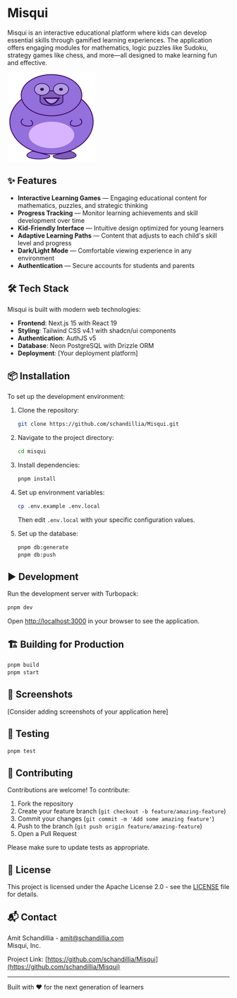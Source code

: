 # Misqui

Misqui is an interactive educational platform where kids can develop essential skills through gamified learning experiences. The application offers engaging modules for mathematics, logic puzzles like Sudoku, strategy games like chess, and more—all designed to make learning fun and effective.

<img src="public/mascot.svg" alt="Misqui Logo" width="200" />

## ✨ Features

- **Interactive Learning Games** — Engaging educational content for mathematics, puzzles, and strategic thinking
- **Progress Tracking** — Monitor learning achievements and skill development over time
- **Kid-Friendly Interface** — Intuitive design optimized for young learners
- **Adaptive Learning Paths** — Content that adjusts to each child's skill level and progress
- **Dark/Light Mode** — Comfortable viewing experience in any environment
- **Authentication** — Secure accounts for students and parents

## 🛠️ Tech Stack

Misqui is built with modern web technologies:

- **Frontend**: Next.js 15 with React 19
- **Styling**: Tailwind CSS v4.1 with shadcn/ui components
- **Authentication**: AuthJS v5
- **Database**: Neon PostgreSQL with Drizzle ORM
- **Deployment**: [Your deployment platform]

## 📦 Installation

To set up the development environment:

1. Clone the repository:

   ```bash
   git clone https://github.com/schandillia/Misqui.git
   ```

2. Navigate to the project directory:

   ```bash
   cd misqui
   ```

3. Install dependencies:

   ```bash
   pnpm install
   ```

4. Set up environment variables:

   ```bash
   cp .env.example .env.local
   ```

   Then edit `.env.local` with your specific configuration values.

5. Set up the database:
   ```bash
   pnpm db:generate
   pnpm db:push
   ```

## ▶️ Development

Run the development server with Turbopack:

```bash
pnpm dev
```

Open [http://localhost:3000](http://localhost:3000) in your browser to see the application.

## 🏗️ Building for Production

```bash
pnpm build
pnpm start
```

## 📱 Screenshots

[Consider adding screenshots of your application here]

## 🧪 Testing

```bash
pnpm test
```

## 🤝 Contributing

Contributions are welcome! To contribute:

1. Fork the repository
2. Create your feature branch (`git checkout -b feature/amazing-feature`)
3. Commit your changes (`git commit -m 'Add some amazing feature'`)
4. Push to the branch (`git push origin feature/amazing-feature`)
5. Open a Pull Request

Please make sure to update tests as appropriate.

## 📄 License

This project is licensed under the Apache License 2.0 - see the [LICENSE](LICENSE) file for details.

## 📬 Contact

Amit Schandillia - amit@schandillia.com  
Misqui, Inc.

Project Link: [https://github.com/schandillia/Misqui](https://github.com/schandillia/Misqui)

---

Built with ❤️ for the next generation of learners
